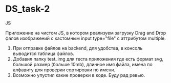 # DS_task-2

JS

Приложение на чистом JS, в котором реализуем загрузку Drag and Drop фалов изображений с кастомным input type="file" с аттрибутом multiple. 

1. При отправке файлов на backend, для удобства, в консоль выводится таблица файлов.
2. Добавил папку test_img для теста приложения где есть формат svg, большой размер (больше 10mb), длинное имя файла, имена по алфавиту для 
проверки сортировки по имени. 
3. Возможно упустил какие проверки в коде. Буду рад ревью. 

